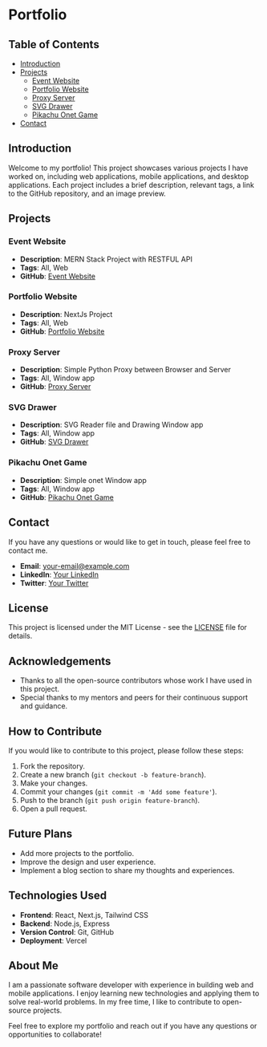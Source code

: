 # Portfolio

## Table of Contents
- [Introduction](#introduction)
- [Projects](#projects)
  - [Event Website](#event-website)
  - [Portfolio Website](#portfolio-website)
  - [Proxy Server](#proxy-server)
  - [SVG Drawer](#svg-drawer)
  - [Pikachu Onet Game](#pikachu-onet-game)
- [Contact](#contact)

## Introduction
Welcome to my portfolio! This project showcases various projects I have worked on, including web applications, mobile applications, and desktop applications. Each project includes a brief description, relevant tags, a link to the GitHub repository, and an image preview.

## Projects

### Event Website
- **Description**: MERN Stack Project with RESTFUL API
- **Tags**: All, Web
- **GitHub**: [Event Website](https://github.com/Nhannguyenus24/Event-Website)

### Portfolio Website
- **Description**: NextJs Project
- **Tags**: All, Web
- **GitHub**: [Portfolio Website](https://github.com/Nhannguyenus24/Portfolio)

### Proxy Server
- **Description**: Simple Python Proxy between Browser and Server
- **Tags**: All, Window app
- **GitHub**: [Proxy Server](https://github.com/Nhannguyenus24/Website-proxy)

### SVG Drawer
- **Description**: SVG Reader file and Drawing Window app
- **Tags**: All, Window app
- **GitHub**: [SVG Drawer](https://github.com/Nhannguyenus24/SVG-Reader)

### Pikachu Onet Game
- **Description**: Simple onet Window app
- **Tags**: All, Window app
- **GitHub**: [Pikachu Onet Game](https://github.com/Nhannguyenus24/HCMUS-Onet-Game-Project)

## Contact
If you have any questions or would like to get in touch, please feel free to contact me.

- **Email**: [your-email@example.com](mailto:your-email@example.com)
- **LinkedIn**: [Your LinkedIn](https://www.linkedin.com/in/your-profile)
- **Twitter**: [Your Twitter](https://twitter.com/your-profile)

## License
This project is licensed under the MIT License - see the [LICENSE](LICENSE) file for details.

## Acknowledgements
- Thanks to all the open-source contributors whose work I have used in this project.
- Special thanks to my mentors and peers for their continuous support and guidance.

## How to Contribute
If you would like to contribute to this project, please follow these steps:
1. Fork the repository.
2. Create a new branch (`git checkout -b feature-branch`).
3. Make your changes.
4. Commit your changes (`git commit -m 'Add some feature'`).
5. Push to the branch (`git push origin feature-branch`).
6. Open a pull request.

## Future Plans
- Add more projects to the portfolio.
- Improve the design and user experience.
- Implement a blog section to share my thoughts and experiences.

## Technologies Used
- **Frontend**: React, Next.js, Tailwind CSS
- **Backend**: Node.js, Express
- **Version Control**: Git, GitHub
- **Deployment**: Vercel

## About Me
I am a passionate software developer with experience in building web and mobile applications. I enjoy learning new technologies and applying them to solve real-world problems. In my free time, I like to contribute to open-source projects.

Feel free to explore my portfolio and reach out if you have any questions or opportunities to collaborate!
